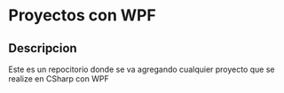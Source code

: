 Proyectos con WPF
===
Descripcion
---
Este es un repocitorio donde se va agregando cualquier proyecto que se realize en CSharp con WPF
